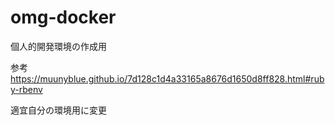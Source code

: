 # omg-docker

個人的開発環境の作成用

参考
https://muunyblue.github.io/7d128c1d4a33165a8676d1650d8ff828.html#ruby-rbenv

適宜自分の環境用に変更

